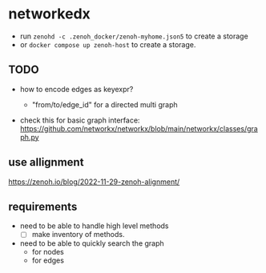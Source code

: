 # networkedx

- run  `zenohd -c .zenoh_docker/zenoh-myhome.json5` to create a storage
- or `docker compose up zenoh-host` to create a storage.

## TODO

- how to encode edges as keyexpr?
  - "from/to/edge_id" for a directed multi graph

- check this for basic graph interface: https://github.com/networkx/networkx/blob/main/networkx/classes/graph.py

## use allignment

https://zenoh.io/blog/2022-11-29-zenoh-alignment/

## requirements

- need to be able to handle high level methods 
  - [ ] make inventory of methods.
- need to be able to quickly search the graph
  - for nodes
  - for edges